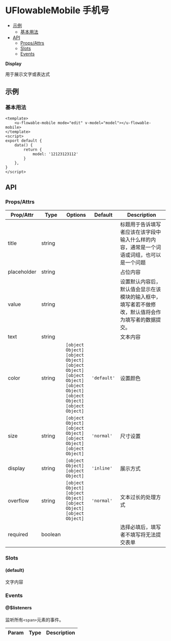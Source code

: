 <!-- 该 README.md 根据 api.yaml 和 docs/*.md 自动生成，为了方便在 GitHub 和 NPM 上查阅。如需修改，请查看源文件 -->

# UFlowableMobile 手机号

- [示例](#示例)
    - [基本用法](#基本用法)
- [API]()
    - [Props/Attrs](#propsattrs)
    - [Slots](#slots)
    - [Events](#events)

**Display**

用于展示文字或表达式

## 示例
### 基本用法

```vue
<template>
    <u-flowable-mobile mode="edit" v-model="model"></u-flowable-mobile>
</template>
<script>
export default {
    data() {
        return {
            model: '12123123112'
        }
    },
}
</script>
```
## API
### Props/Attrs

| Prop/Attr | Type | Options | Default | Description |
| --------- | ---- | ------- | ------- | ----------- |
| title | string |  |  | 标题用于告诉填写者应该在该字段中输入什么样的内容，通常是一个词语或词组，也可以是一个问题 |
| placeholder | string |  |  | 占位内容 |
| value | string |  |  | 设置默认内容后，默认值会显示在该模块的输入框中，填写者若不做修改，默认值将会作为填写者的数据提交。 |
| text | string |  |  | 文本内容 |
| color | string | `[object Object]`<br/>`[object Object]`<br/>`[object Object]`<br/>`[object Object]`<br/>`[object Object]`<br/>`[object Object]`<br/>`[object Object]` | `'default'` | 设置颜色 |
| size | string | `[object Object]`<br/>`[object Object]`<br/>`[object Object]`<br/>`[object Object]` | `'normal'` | 尺寸设置 |
| display | string | `[object Object]`<br/>`[object Object]` | `'inline'` | 展示方式 |
| overflow | string | `[object Object]`<br/>`[object Object]`<br/>`[object Object]`<br/>`[object Object]` | `'normal'` | 文本过长的处理方式 |
| required | boolean |  |  | 选择必填后，填写者不填写将无法提交表单 |

### Slots

#### (default)

文字内容

### Events

#### @$listeners

监听所有`<span>`元素的事件。

| Param | Type | Description |
| ----- | ---- | ----------- |

